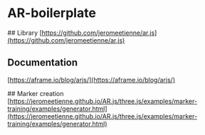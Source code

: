 # AR-boilerplate

## Library
[https://github.com/jeromeetienne/ar.js](https://github.com/jeromeetienne/ar.js)

## Documentation
[https://aframe.io/blog/arjs/](https://aframe.io/blog/arjs/)

## Marker creation
[https://jeromeetienne.github.io/AR.js/three.js/examples/marker-training/examples/generator.html](https://jeromeetienne.github.io/AR.js/three.js/examples/marker-training/examples/generator.html)
